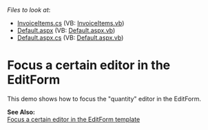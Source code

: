 <!-- default file list -->
*Files to look at*:

* [InvoiceItems.cs](./CS/WebSite/App_Code/Grid/Editing/InvoiceItems.cs) (VB: [InvoiceItems.vb](./VB/WebSite/App_Code/Grid/Editing/InvoiceItems.vb))
* [Default.aspx](./CS/WebSite/Default.aspx) (VB: [Default.aspx.vb](./VB/WebSite/Default.aspx.vb))
* [Default.aspx.cs](./CS/WebSite/Default.aspx.cs) (VB: [Default.aspx.vb](./VB/WebSite/Default.aspx.vb))
<!-- default file list end -->
# Focus a certain editor in the EditForm


<p>This demo shows how to focus the "quantity" editor in the EditForm.</p><p><strong>See Also:</strong><br />
<a href="https://www.devexpress.com/Support/Center/p/E24">Focus a certain editor in the EditForm template</a></p>

<br/>


